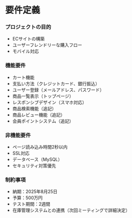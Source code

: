 # 要件定義

### プロジェクトの目的
- ECサイトの構築
- ユーザーフレンドリーな購入フロー
- モバイル対応

### 機能要件
- カート機能
- 支払い方法（クレジットカード、銀行振込）
- ユーザー登録（メールアドレス、パスワード）
- 商品一覧表示（トップページ）
- レスポンシブデザイン（スマホ対応）
- 商品検索機能（追記）
- 商品レビュー機能（追記）
- 会員ポイントシステム（追記）

### 非機能要件
- ページ読み込み時間2秒以内
- SSL対応
- データベース（MySQL）
- セキュリティ対策優先

### 制約事項
- 納期：2025年8月25日
- 予算：500万円
- テスト期間：2週間
- 在庫管理システムとの連携（次回ミーティングで詳細決定）